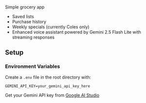 Simple grocery app
- Saved lists
- Purchase history
- Weekly specials (currently Coles only)
- Enhanced voice assistant powered by Gemini 2.5 Flash Lite with streaming responses

## Setup

### Environment Variables
Create a `.env` file in the root directory with:
```
GEMINI_API_KEY=your_gemini_api_key_here
```

Get your Gemini API key from [Google AI Studio](https://aistudio.google.com/app/apikey)
